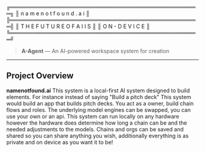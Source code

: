 ╔══════════════════════════════════════════════════╗
║         n a m e n o t f o u n d . a i            ║
╠══════════════════════════════════════════════════╣
║    T H E   F U T U R E   O F   A I   I S         ║
║            O N - D E V I C E                     ║
╚══════════════════════════════════════════════════╝

> **A-Agent** — An AI-powered workspace system for creation

---

## Project Overview

**namenotfound.ai** This system is a local-first AI system designed to build elements. 
For instance instead of saying "Build a pitch deck" This system would build an app that builds pitch decks. 
You act as a owner, build chain flows and roles. The underlying model engines can be swapped, you can use your own or an api. 
This system can run locally on any hardware however the hardware does determine how long a chain can be and the needed adjustments to the models.
Chains and orgs can be saved and shared so you can share anything you wish, additionally everything is as private and on device as you want it to be!





